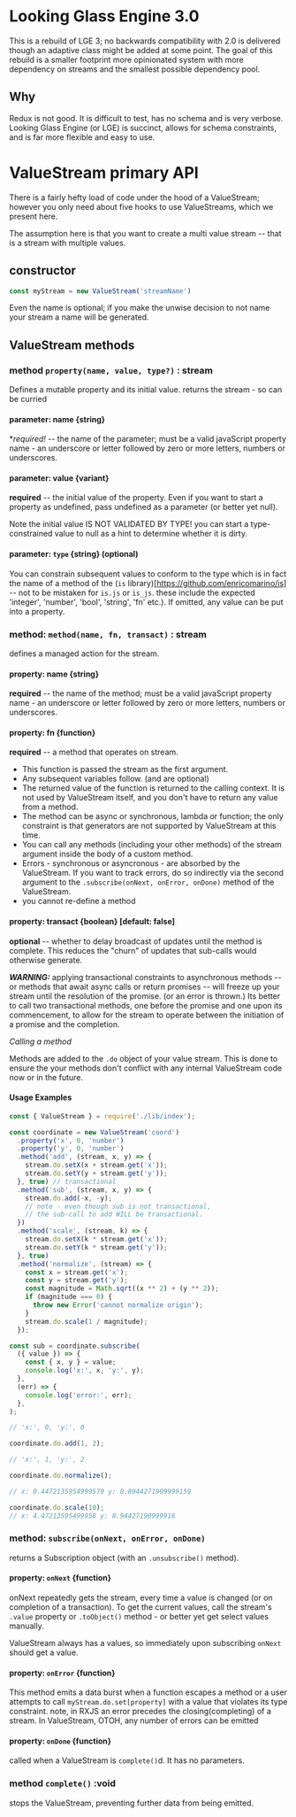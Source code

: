 # Looking Glass Engine 3.0

This is a rebuild of LGE 3; no backwards compatibility with 2.0 is delivered though an adaptive class might be added at 
some point. The goal of this rebuild is a smaller footprint more opinionated system with more dependency on streams
and the smallest possible dependency pool. 

## Why 

Redux is not good. It is difficult to test, has no schema
and is very verbose. Looking Glass Engine (or LGE) is succinct,
allows for schema constraints, and is far more flexible and easy to use.
   
# ValueStream primary API

There is a fairly hefty load of code under the hood of a ValueStream; however you only
need about five hooks to use ValueStreams, which we present here. 

The assumption here is that you want to create a multi value stream -- that is a stream
with multiple values. 

## constructor

```javascript
const myStream = new ValueStream('streamName')
```
Even the name is optional; if you make the unwise decision to not name your stream
a name will be generated. 

## ValueStream methods

### method `property(name, value, type?)` : stream

Defines a mutable property and its initial value. returns the stream - so can be curried
#### parameter: name {string}

**required!* -- the name of the parameter; must be a valid javaScript property name - an underscore or letter
followed by zero or more letters, numbers or underscores. 

#### parameter: value {variant} 

**required** -- the initial value of the property. Even if you want to start a property as undefined,
pass undefined as a parameter (or better yet null). 

Note the initial value IS NOT VALIDATED BY TYPE! you can start a type-constrained
value to null as a hint to determine whether it is dirty. 

#### parameter: `type` {string} (optional)

You can constrain subsequent values to conform to the type which is in fact the name of a method of 
the (`is` library)[https://github.com/enricomarino/is] -- not to be mistaken for
`is.js` or `is_js`. these include the expected 'integer', 'number', 'bool', 'string',
'fn' etc.). If omitted, any value can be put into a property.

### method: `method(name, fn, transact)` : stream 

defines a managed action for the stream. 

#### property: name {string}

**required** -- the name of the method; must be a valid javaScript property name - an underscore or letter
                followed by zero or more letters, numbers or underscores. 

#### property: fn {function}

**required** -- a method that operates on stream. 

* This function is passed the stream as the first argument.
* Any subsequent variables follow. (and are optional)
* The returned value of the function is returned to the 
  calling context. It is not used by ValueStream itself,
  and you don't have to return any value from a method. 
* The method can be async or synchronous, lambda or function;
  the only constraint is that generators are not supported
  by ValueStream at this time. 
* You can call any methods (including your other methods)
  of the stream argument inside the body of a custom method.
* Errors - synchronous or asyncronous - are absorbed by the
  ValueStream. If you want to track errors, do so indirectly
  via the second argument to the `.subscribe(onNext, onError, onDone)`
  method of the ValueStream.
* you cannot re-define a method

#### property: transact {boolean} [default: false]

**optional** -- whether to delay broadcast of updates until
the method is complete. This reduces the "churn" of updates
that sub-calls would otherwise generate.

***WARNING:*** applying transactional constraints to asynchronous
methods -- or methods that await async calls or return promises --
will freeze up your stream until the resolution of the promise. 
(or an error is thrown.) Its better to call two transactional
methods, one before the promise and one upon its commencement,
to allow for the stream to operate between the initiation of 
a promise and the completion. 

*Calling a method*

Methods are added to the `.do` object of your value stream.
This is done to ensure the your methods don't conflict 
with any internal ValueStream code now or in the future. 

#### Usage Examples

```javascript
const { ValueStream } = require('./lib/index');

const coordinate = new ValueStream('coord')
  .property('x', 0, 'number')
  .property('y', 0, 'number')
  .method('add', (stream, x, y) => {
    stream.do.setX(x + stream.get('x'));
    stream.do.setY(y + stream.get('y'));
  }, true) // transactional
  .method('sub', (stream, x, y) => {
    stream.do.add(-x, -y);
    // note - even though sub is not transactional,
    // the sub-call to add WILL be transactional.
  })
  .method('scale', (stream, k) => {
    stream.do.setX(k * stream.get('x'));
    stream.do.setY(k * stream.get('y'));
  }, true)
  .method('normalize', (stream) => {
    const x = stream.get('x');
    const y = stream.get('y');
    const magnitude = Math.sqrt((x ** 2) + (y ** 2));
    if (magnitude === 0) {
      throw new Error('cannot normalize origin');
    }
    stream.do.scale(1 / magnitude);
  });

const sub = coordinate.subscribe(
  ({ value }) => {
    const { x, y } = value;
    console.log('x:', x, 'y:', y);
  },
  (err) => {
    console.log('error:', err);
  },
);

// 'x:', 0, 'y:', 0

coordinate.do.add(1, 2);

// 'x:', 1, 'y:', 2

coordinate.do.normalize();

// x: 0.4472135954999579 y: 0.8944271909999159

coordinate.do.scale(10);
// x: 4.47213595499958 y: 8.94427190999916

```

### method: `subscribe(onNext, onError, onDone)`
returns a Subscription object (with an `.unsubscribe()` method).

#### property: `onNext` {function}

onNext repeatedly gets the stream, every time a value is changed (or on completion
of a transaction). To get the current values, call the stream's `.value` property or 
`.toObject()` method - or better yet get select values manually. 

ValueStream always has a values, so immediately upon subscribing `onNext` should
get a value. 

#### property: `onError` {function}

This method emits a data burst when a function
escapes a method or a user attempts to call `myStream.do.set[property]` with a value
that violates its type constraint. note, in RXJS an error precedes the closing(completing)
of a stream. In ValueStream, OTOH, any number of errors can be emitted 

#### property: `onDone` {function}

called when a ValueStream is `complete()`d. It has no parameters. 

### method `complete()` :void

stops the ValueStream, preventing further data from being emitted. 


